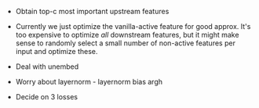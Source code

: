 - Obtain top-c most important upstream features
- Currently we just optimize the vanilla-active feature for good approx. It's too expensive to optimize *all* downstream features, but it might make sense to randomly select a small number of non-active features per input and optimize these.
- Deal with unembed

- Worry about layernorm - layernorm bias argh
- Decide on 3 losses
